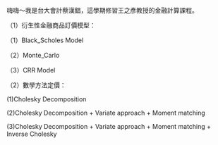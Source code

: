 嗨嗨～我是台大會計蔡漢錩，這學期修習王之彥教授的金融計算課程。

（1）衍生性金融商品訂價模型：

  （1）Black_Scholes Model
  
  （2）Monte_Carlo
  
  （3）CRR Model

（2）數學方法定價：

   (1)Cholesky Decomposition
  
   (2)Cholesky Decomposition + Variate approach + Moment matching
  
   (3)Cholesky Decomposition + Variate approach + Moment matching + Inverse Cholesky

